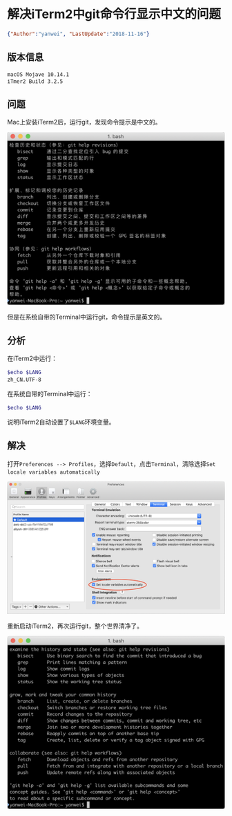 # 解决iTerm2中git命令行显示中文的问题

<link rel="stylesheet" type="text/css" href="https://yanwei.github.io/auto-number-title.css" />

```json
{"Author":"yanwei", "LastUpdate":"2018-11-16"}
```

## 版本信息

```text
macOS Mojave 10.14.1
iTmer2 Build 3.2.5
```

## 问题

Mac上安装iTerm2后，运行git，发现命令提示是中文的。

![git-in-chinese](git-in-chinese.png)

但是在系统自带的Terminal中运行git，命令提示是英文的。

## 分析

在iTerm2中运行：

```bash
$echo $LANG
zh_CN.UTF-8
```

在系统自带的Terminal中运行：

```bash
$echo $LANG

```

说明iTerm2自动设置了`$LANG`环境变量。

## 解决

打开`Preferences --> Profiles`，选择`Default`，点击`Terminal`，清除选择`Set locale variables automatically`

![iterm2-preferences-profiles-terminal](iterm2-preferences-profiles-terminal.png)

重新启动iTerm2，再次运行git，整个世界清净了。

![git-in-english](git-in-english.png)

